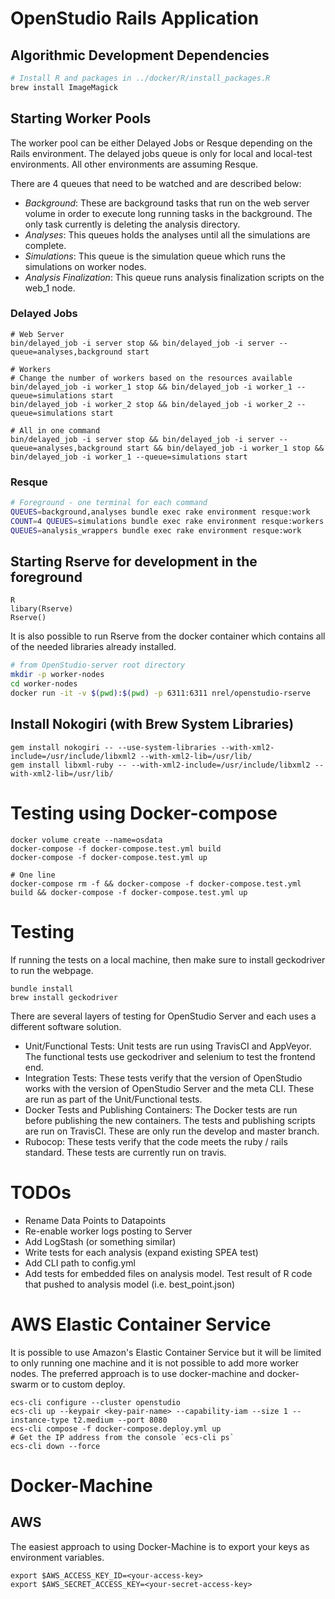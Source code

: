 # OpenStudio Rails Application

## Algorithmic Development Dependencies

```bash
# Install R and packages in ../docker/R/install_packages.R
brew install ImageMagick
```
## Starting Worker Pools

The worker pool can be either Delayed Jobs or Resque depending on the Rails environment. The
delayed jobs queue is only for local and local-test environments. All other environments are 
assuming Resque.

There are 4 queues that need to be watched and are described below:

* *Background*: These are background tasks that run on the web server volume in order to execute long running tasks in the background. The only task currently is deleting the analysis directory.
* *Analyses*: This queues holds the analyses until all the simulations are complete.
* *Simulations*: This queue is the simulation queue which runs the simulations on worker nodes.
* *Analysis Finalization*: This queue runs analysis finalization scripts on the web_1 node.
 
### Delayed Jobs

```
# Web Server
bin/delayed_job -i server stop && bin/delayed_job -i server --queue=analyses,background start

# Workers
# Change the number of workers based on the resources available
bin/delayed_job -i worker_1 stop && bin/delayed_job -i worker_1 --queue=simulations start
bin/delayed_job -i worker_2 stop && bin/delayed_job -i worker_2 --queue=simulations start

# All in one command
bin/delayed_job -i server stop && bin/delayed_job -i server --queue=analyses,background start && bin/delayed_job -i worker_1 stop && bin/delayed_job -i worker_1 --queue=simulations start
```

### Resque

```bash
# Foreground - one terminal for each command
QUEUES=background,analyses bundle exec rake environment resque:work
COUNT=4 QUEUES=simulations bundle exec rake environment resque:workers
QUEUES=analysis_wrappers bundle exec rake environment resque:work
```


## Starting Rserve for development in the foreground

```
R
libary(Rserve)
Rserve()
```

It is also possible to run Rserve from the docker container which contains all of the needed 
libraries already installed.

```bash
# from OpenStudio-server root directory
mkdir -p worker-nodes
cd worker-nodes
docker run -it -v $(pwd):$(pwd) -p 6311:6311 nrel/openstudio-rserve
```

## Install Nokogiri (with Brew System Libraries)

```
gem install nokogiri -- --use-system-libraries --with-xml2-include=/usr/include/libxml2 --with-xml2-lib=/usr/lib/
gem install libxml-ruby -- --with-xml2-include=/usr/include/libxml2 --with-xml2-lib=/usr/lib/
```

# Testing using Docker-compose

```
docker volume create --name=osdata
docker-compose -f docker-compose.test.yml build
docker-compose -f docker-compose.test.yml up

# One line
docker-compose rm -f && docker-compose -f docker-compose.test.yml build && docker-compose -f docker-compose.test.yml up
```

# Testing

If running the tests on a local machine, then make sure to install
geckodriver to run the webpage.

```
bundle install
brew install geckodriver
```

There are several layers of testing for OpenStudio Server and each uses a different software solution.

* Unit/Functional Tests: Unit tests are run using TravisCI and AppVeyor. The functional tests use geckodriver and 
selenium to test the frontend end.
* Integration Tests: These tests verify that the version of OpenStudio works with the version of OpenStudio Server and
the meta CLI. These are run as part of the Unit/Functional tests.
* Docker Tests and Publishing Containers: The Docker tests are run before publishing the new containers. The tests and 
publishing scripts are run on TravisCI. These are only run the develop and master branch.
* Rubocop: These tests verify that the code meets the ruby / rails standard. These tests are currently run on travis.
 
# TODOs

* Rename Data Points to Datapoints
* Re-enable worker logs posting to Server
* Add LogStash (or something similar)
* Write tests for each analysis (expand existing SPEA test)
* Add CLI path to config.yml
* Add tests for embedded files on analysis model. Test result of R code that pushed to analysis model (i.e. best_point.json)

# AWS Elastic Container Service

It is possible to use Amazon's Elastic Container Service but it will
be limited to only running one machine and it is not possible to add
more worker nodes. The preferred approach is to use docker-machine and 
docker-swarm or to custom deploy.

```
ecs-cli configure --cluster openstudio
ecs-cli up --keypair <key-pair-name> --capability-iam --size 1 --instance-type t2.medium --port 8080
ecs-cli compose -f docker-compose.deploy.yml up
# Get the IP address from the console `ecs-cli ps`
ecs-cli down --force
```

# Docker-Machine

## AWS

The easiest approach to using Docker-Machine is to export your keys as
environment variables.

```
export $AWS_ACCESS_KEY_ID=<your-access-key>
export $AWS_SECRET_ACCESS_KEY=<your-secret-access-key>
```

